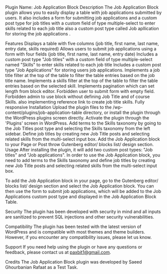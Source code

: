 Plugin Name: Job Application Block
Description
The Job Application Block plugin allows you to easily display a table with job applications submitted by users. It also includes a form for submitting job applications and a custom post type for job titles with a custom field of type multiple-select to enter skills related to each job title also a custom post type called Job apllication for storing the job applications .

Features
Displays a table with five columns (job title, first name, last name, entry date, skills required)
Allows users to submit job applications using a form with four fields (job title, first name, last name, entry date)
Includes a custom post type "Job titles" with a custom field of type multiple-select named "Skills" to enter skills related to each job title
Includes a custom post type "Job Applications" for storing users job applications.
Implements a job title filter at the top of the table to filter the table entries based on the job title name.
Implements a skills filter at the top of the table to filter the table entries based on the selected skill.
Implements pagination which can set length from block editor.
Forbidden user to submit form with empty field.
Forbidden admin to use block without defining Job Title and of course Skills. also implementing reference link to create job title skills.
Fully responsive
Installation
Upload the plugin files to the /wp-content/plugins/job-application-table directory, or install the plugin through the WordPress plugins screen directly.
Activate the plugin through the 'Plugins' screen in WordPress.
Add terms to the Skills taxonomy by going to the Job Titles post type and selecting the Skills taxonomy from the left sidebar. 
Define job titles by creating new Job Title posts and selecting related skills from the multi-select input box.
Add the Job Application block to your Page or Post throw Gutenberg editor/ blocks list/ design section.
Usage
After installing the plugin, it will add two custom post types: "Job titles" and "Job applications". In order to use the Job Application block, you need to add terms to the Skills taxonomy and define job titles by creating new Job Title posts and selecting related skills from the multi-select input box.

To add the Job Application block in your page, go to the Gutenberg editor/ blocks list/ design section and select the Job Application block. You can then use the form to submit job applications, which will be added to the Job Applications custom post type and displayed in the Job Application Block Table.

Security
The plugin has been developed with security in mind and all inputs are sanitized to prevent SQL injections and other security vulnerabilities.

Compatibility
The plugin has been tested with the latest version of WordPress and is compatible with most themes and theme builders. However, if you encounter any compatibility issues, please let us know.

Support
If you need help using the plugin or have any questions or feedback, please contact us at paxbit1@gmail.com.

Credits
The Job Application Block plugin was developed by Saeed Ghourbanian Rafaat as a Test Task.
